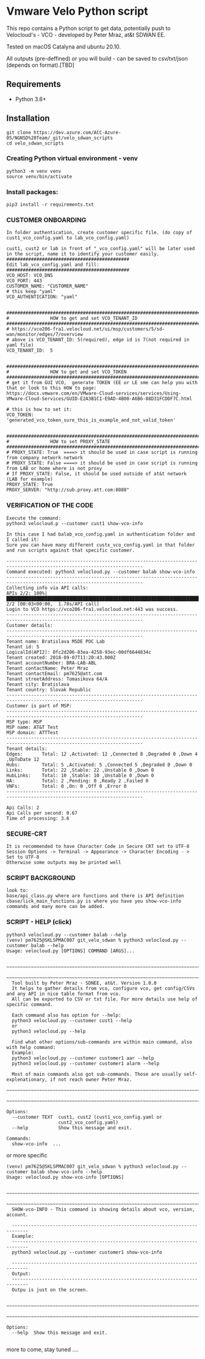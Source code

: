 # Vmware Velo  Python script

This repo contains a Python script to get data, potentially push to Velocloud's - VCO -  developed by Peter Mraz, at&t SDWAN EE.

Tested on macOS Catalyna and ubuntu 20.10.

All outputs (pre-deffined) or you will build - can be saved to csv/txt/json (depends on format).[TBD]



## Requirements
* Python 3.6+

## Installation


```
git clone https://dev.azure.com/ACC-Azure-05/NGNSD%20Team/_git/velo_sdwan_scripts
cd velo_sdwan_scripts
```
### Creating Python virtual environment - venv
```
python3 -m venv venv
source venv/bin/activate
```
### Install packages: 
```
pip3 install -r requirements.txt 
```

### CUSTOMER ONBOARDING

```
In folder authentication, create customer specific file. (do copy of cust1_vco_config.yaml to lab_vco_config.yaml)

cust1, cust2 or lab in front of "_vco_config.yaml" will be later used in the script, name it to identify your customer easily. 
#############################################
Edit lab_vco_config.yaml and fill:
#############################################
VCO_HOST: VCO_DNS
VCO_PORT: 443
CUSTOMER_NAME: "CUSTOMER_NAME"
# this keep "yaml"
VCO_AUTHENTICATION: "yaml"


##########################################################################################
#               HOW to get and set VCO_TENANT_ID
##########################################################################################
# https://vco206-fra1.velocloud.net/ui/msp/customers/5/sd-wan/monitor/edges/7/overview
# above is VCO_TENANT_ID: 5(required), edge id is 7(not required in yaml file)
VCO_TENANT_ID:  5


##########################################################################################
#               HOW to get and set VCO_TOKEN
##########################################################################################
# get it from GUI VCO,  generate TOKEN (EE or LE sme can help you with that or look to this HOW to page:
https://docs.vmware.com/en/VMware-Cloud-services/services/Using-VMware-Cloud-Services/GUID-E2A3B1C1-E9AD-4B00-A6B6-88D31FCDDF7C.html

# this is how to set it:
VCO_TOKEN: 'generated_vco_token_sure_this_is_example_and_not_valid_token'


##########################################################################################
#               HOW to set PROXY_STATE
##########################################################################################
# PROXY_STATE: True  ====> it should be used in case script is running from company network network
# PROXY_STATE: False ====> it should be used in case script is running from LAB or home where is not proxy
# If PROXY_STATE: False, it should be used outside of at&t network (LAB for example)
PROXY_STATE: True
PROXY_SERVER: "http://sub.proxy.att.com:8080"
```



### VERIFICATION OF THE CODE
```
Execute the command:
python3 velocloud.p --customer cust1 show-vco-info

In this case I had balab_vco_config.yaml in authentication folder and I called it: 
Sure you can have many different custx_vco_config.yaml in that folder and run scripts against that specific customer. 

------------------------------------------------------------------------------------------------------------------------
Command executed: python3 velocloud.py --customer balab show-vco-info
------------------------------------------------------------------------------------------------------------------------
Collecting info via API calls:
APIs 2/2: 100%|█████████████████████████████████████████████████████████████████████████████████████████████████████████████████████████████████████████████████████████████████████████████████████████████████████████████| 2/2 [00:03<00:00,  1.78s/API call]
Login to VCO https://vco206-fra1.velocloud.net:443 was success.
------------------------------------------------------------------------------------------------------------------------
Customer details:
------------------------------------------------------------------------------------------------------------------------
Tenant name: Bratislava MSDE POC Lab
Tenant id: 5
LogicalId(API2): 0fc2d206-83ea-4258-93ec-00df6644834c
Tenant created: 2018-09-07T11:20:43.000Z
Tenant accountNumber: BRA-LAB-ABL
Tenant contactName: Peter Mraz
Tenant contactEmail: pm7625@att.com
Tenant streetAddress: Tomasikova 64/A
Tenant city: Bratislava
Tenant country: Slovak Republic
------------------------------------------------------------------------------------------------------------------------
Customer is part of MSP:
------------------------------------------------------------------------------------------------------------------------
MSP type: MSP
MSP name: AT&T Test
MSP domain: ATTTest
------------------------------------------------------------------------------------------------------------------------
Tenant details:
Edges:       Total: 12 ,Activated: 12 ,Connected 8 ,Degraded 0 ,Down 4 ,UpToDate 12
Hubs:        Total: 5 ,Activated: 5 ,Connected 5 ,Degraded 0 ,Down 0
Links:       Total: 22 ,Stable: 22 ,Unstable 0 ,Down 0
HubLinks:    Total: 10 ,Stable: 10 ,Unstable 0 ,Down 0
HA:          Total: 2 ,Pending: 0 ,Ready 2 ,Failed 0
VNFs:        Total: 0 ,On: 0 ,Off 0 ,Error 0
------------------------------------------------------------------------------------------------------------------------

Api Calls: 2
Api Calls per second: 0.67
Time of processing: 3.6
```

### SECURE-CRT

```
It is recommended to have Character Code in Secure CRT set to UTF-8
Session Options -> Terminal -> Appearance -> Character Encoding - > Set to UTF-8
Otherwise some outputs may be printed well
```


### SCRIPT BACKGROUND

```
look to:
base/api_class.py where are functions and there is API definition
cbase/lick_main_functions.py is where you have you show-vco-info commands and many more can be added. 
```

### SCRIPT - HELP (click)

```
python3 velocloud.py --customer balab --help
(venv) pm7625@SKLSPMAC007 git_velo_sdwan % python3 velocloud.py --customer balab --help
Usage: velocloud.py [OPTIONS] COMMAND [ARGS]...

  ~~~~~~~~~~~~~~~~~~~~~~~~~~~~~~~~~~~~~~~~~~~~~~~~~~~~~~~~~~~~~~~~~~~~~~~~~~~~~~~~~~~~~~~~~~~~~~~~~~~~~~~~~~~~~~~~~~~~~~~~~~~~~~~~~~~~~~~~~~~~~~~~~~~~~~~~~~~~
  ~~~~~~~~~~~~~~~~~~~~~~~~~~~~~~~~~~~~~~~~~~~~~~~~~~~~~~~~~~~~~~~~~~~~~~~~~~~~~~~~~~~~~~~~~~~~~~~~~~~~~~~~~~~~~~~~~~~~~~~~~~~~~~~~~~~~~~~~~~~~~~~~~~~~~~~~~~~~
  Tool built by Peter Mraz - SDNEE, at&t. Version 1.0.0
  It helps to gather details from vco, configure vco, get config/CSVs and any API in nice table format from vco.
  All can be exported to CSV or txt file. For more details use help of specific command.
  
  Each command also has option for --help:
  python3 velocloud.py --customer cust1 --help  
  or
  python3 velocloud.py --help

  Find what other options/sub-commands are within main command, also with help command: 
  Example:                                                             
  python3 velocloud.py --customer customer1 aar --help                                    
  python3 velocloud.py --customer customer1 alarm --help                            
  
  Most of main commands also got sub-commands. Those are usually self-explenationary, if not reach owner Peter Mraz. 
  ~~~~~~~~~~~~~~~~~~~~~~~~~~~~~~~~~~~~~~~~~~~~~~~~~~~~~~~~~~~~~~~~~~~~~~~~~~~~~~~~~~~~~~~~~~~~~~~~~~~~~~~~~~~~~~~~~~~~~~~~~~~~~~~~~~~~~~~~~~~~~~~~~~~~~~~~~~~~
  ~~~~~~~~~~~~~~~~~~~~~~~~~~~~~~~~~~~~~~~~~~~~~~~~~~~~~~~~~~~~~~~~~~~~~~~~~~~~~~~~~~~~~~~~~~~~~~~~~~~~~~~~~~~~~~~~~~~~~~~~~~~~~~~~~~~~~~~~~~~~~~~~~~~~~~~~~~~~

Options:
  --customer TEXT  cust1, cust2 (cust1_vco_config.yaml or
                   cust2_vco_config.yaml)
  --help           Show this message and exit.

Commands:
  show-vco-info  ...
```

or more specific

```
(venv) pm7625@SKLSPMAC007 git_velo_sdwan % python3 velocloud.py --customer balab show-vco-info --help
Usage: velocloud.py show-vco-info [OPTIONS]

  ~~~~~~~~~~~~~~~~~~~~~~~~~~~~~~~~~~~~~~~~~~~~~~~~~~~~~~~~~~~~~~~~~~~~~~~~~~~~~~~~~~~~~~~~~~~~~~~~~~~~~~~~~~~~~~~~~~~~~~~~~~~~~~~~~~~~~~~~~~~~~~~~~~~~~~~~~~~~
  ~~~~~~~~~~~~~~~~~~~~~~~~~~~~~~~~~~~~~~~~~~~~~~~~~~~~~~~~~~~~~~~~~~~~~~~~~~~~~~~~~~~~~~~~~~~~~~~~~~~~~~~~~~~~~~~~~~~~~~~~~~~~~~~~~~~~~~~~~~~~~~~~~~~~~~~~~~~~
  SHOW-vco-INFO - This command is showing details about vco, version, account. 

  ----------------------------------------------------------------------------   
  Example:
  ----------------------------------------------------------------------------
  python3 velocloud.py --customer customer1 show-vco-info
  
  ----------------------------------------------------------------------------   
  Output:
  ----------------------------------------------------------------------------
  Outpu is just on the screen. 
  
  ~~~~~~~~~~~~~~~~~~~~~~~~~~~~~~~~~~~~~~~~~~~~~~~~~~~~~~~~~~~~~~~~~~~~~~~~~~~~~~~~~~~~~~~~~~~~~~~~~~~~~~~~~~~~~~~~~~~~~~~~~~~~~~~~~~~~~~~~~~~~~~~~~~~~~~~~~~~~
  ~~~~~~~~~~~~~~~~~~~~~~~~~~~~~~~~~~~~~~~~~~~~~~~~~~~~~~~~~~~~~~~~~~~~~~~~~~~~~~~~~~~~~~~~~~~~~~~~~~~~~~~~~~~~~~~~~~~~~~~~~~~~~~~~~~~~~~~~~~~~~~~~~~~~~~~~~~~~

Options:
  --help  Show this message and exit.
  
```


more to come, stay tuned ....
